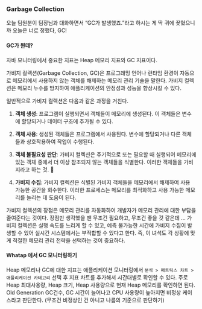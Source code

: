 ### Garbage Collection

오늘 팀원분이 팀장님과 대화하면서 “GC가 발생했죠.”라고 하시는 게 딱 귀에 꽂혔으니까 오늘은 너로 정했다, GC!

#### GC가 뭔데?

자바 모니터링에서 중요한 지표는 Heap 메모리 지표와 GC 지표이다.

가비지 컬렉션(Garbage Collection, GC)은 프로그래밍 언어나 런타임 환경이 자동으로 메모리에서 사용하지 않는 객체를 해제하는 메모리 관리 기술을 말한다. 가비지 컬렉션은 메모리 누수를 방지하여 애플리케이션의 안정성과 성능을 향상시킬 수 있다.

일반적으로 가비지 컬렉션은 다음과 같은 과정을 거친다.

1. **객체 생성**: 프로그램이 실행되면서 객체들이 메모리에 생성된다. 이 객체들은 변수에 할당되거나 데이터 구조에 추가될 수 있다.

2. **객체 사용**: 생성된 객체들은 프로그램에서 사용된다. 변수에 할당되거나 다른 객체들과 상호작용하여 작업이 수행된다.

3. **객체 불필요성 판단**: 가비지 컬렉션은 주기적으로 또는 필요할 때 실행되어 메모리에 있는 객체 중에서 더 이상 참조되지 않는 객체들을 식별한다. 이러한 객체들을 가비지라고 하는 것. 🚮

4. **가비지 수집**: 가비지 컬렉션은 식별된 가비지 객체들을 메모리에서 해제하여 사용 가능한 공간을 회수한다. 이러한 프로세스는 메모리를 최적화하고 사용 가능한 메모리를 늘리는 데 도움이 된다.

가비지 컬렉션의 장점은 메모리 관리를 자동화하여 개발자가 메모리 관리에 대한 부담을 줄여준다는 것이다. 장점만 생각했을 땐 무조건 필요하고, 무조건 좋을 것 같은데 ... 가비지 컬렉션은 실행 속도를 느리게 할 수 있고, 예측 불가능한 시간에 가비지 수집이 발생할 수 있어 실시간 시스템에서는 부적합할 수 있다고 한다. 즉, 이 녀석도 각 상황에 맞게 적절한 메모리 관리 전략을 선택하는 것이 중요하다.

#### Whatap 에서 GC 모니터링하기

Heap 메모리나 GC에 대한 지표는 애플리케이션 모니터링에서 `분석 > 매트릭스 차트 > 애플리케이션 카테고리` 선택 후 지표 차트를 추가해서 시간대별로 확인할 수 있다.
주로 Heap 최대사용량, Heap 크기, Heap 사용량으로 현재 Heap 메모리를 확인하면 된다. Old Generation GC건수, GC 시간이 늘어나고 CPU 사용량이 높아지면 비정상 케이스라고 판단한다. (무조건 비정상인 건 아니고 나름의 기준으로 판단하기)
